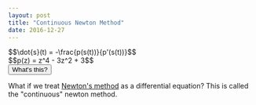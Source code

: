 ```yaml
---
layout: post
title: "Continuous Newton Method"
date: 2016-12-27
---
```

<script src="/js/libraries/p5.js" type="text/javascript"></script>
<script src="/js/libraries/p5.dom.js" type="text/javascript"></script>
<script src="/js/complex.js"></script>
<script src="/js/continuous_newton.js"></script>
<div>$$\dot{s}(t) = -\frac{p(s(t))}{p'(s(t))}$$</div>
<div>$$p(z) = z^4 - 3z^2 + 3$$</div>
<div id="newton" style="display: flex;justify-content: center;"></div>
<button class="accordion">What's this?</button>
<div class="panel">
<p>
What if we treat <a href="/blog/2016/12/19/newton-fractal">Newton's method</a> as a differential equation? This is called the "continuous" newton method.
</p>
</div>
